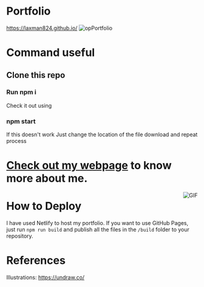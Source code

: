 # Portfolio
https://laxman824.github.io/
![opPortfolio](/images/portfolio.gif)
# Command useful 
## Clone this repo
### Run npm i
Check it out using 
### npm start
If this doesn't work Just change the location of the file download and repeat process
# [Check out my webpage](https://laxman824.github.io/) to know more about me.
 <img align="right" alt="GIF" src="https://github.com/Laxman824/Laxman824/blob/main/Gifs/lucky.gif"  />
<!-- <summary><b>Lamxan's Git Stats</b></summary> -->

# How to Deploy

I have used Netlify to host my portfolio. If you want to use GitHub Pages, just run `npm run build` and publish all the files in the `/build` folder to your repository.

# References


Illustrations: https://undraw.co/
